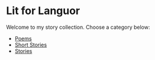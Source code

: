 # Lit for Languor

Welcome to my story collection. Choose a category below:

- [Poems](poems/)
- [Short Stories](short-stories/)
- [Stories](stories/)
